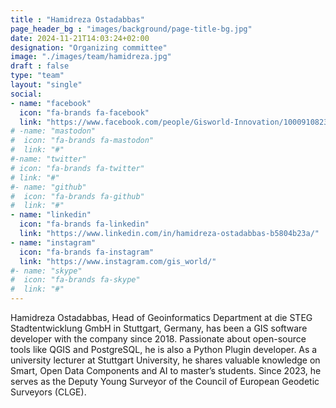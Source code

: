 ```yaml
---
title : "Hamidreza Ostadabbas"
page_header_bg : "images/background/page-title-bg.jpg"
date: 2024-11-21T14:03:24+02:00
designation: "Organizing committee"
image: "./images/team/hamidreza.jpg"
draft : false
type: "team"
layout: "single"
social:
- name: "facebook"
  icon: "fa-brands fa-facebook"
  link: "https://www.facebook.com/people/Gisworld-Innovation/100091082345580/"
# -name: "mastodon"
#  icon: "fa-brands fa-mastodon"
#  link: "#"
#-name: "twitter"
# icon: "fa-brands fa-twitter"
# link: "#"
#- name: "github"
#  icon: "fa-brands fa-github"
#  link: "#"
- name: "linkedin"
  icon: "fa-brands fa-linkedin"
  link: "https://www.linkedin.com/in/hamidreza-ostadabbas-b5804b23a/"
- name: "instagram"
  icon: "fa-brands fa-instagram"
  link: "https://www.instagram.com/gis_world/"
#- name: "skype"
#  icon: "fa-brands fa-skype"
#  link: "#"
---
```


Hamidreza Ostadabbas, Head of Geoinformatics Department at die STEG
Stadtentwicklung GmbH in Stuttgart, Germany, has been a GIS software developer
with the company since 2018. Passionate about open-source tools like QGIS and
PostgreSQL, he is also a Python Plugin developer. As a university lecturer at
Stuttgart University, he shares valuable knowledge on Smart, Open Data
Components and AI to master’s students. Since 2023, he serves as the Deputy
Young Surveyor of the Council of European Geodetic Surveyors (CLGE).
